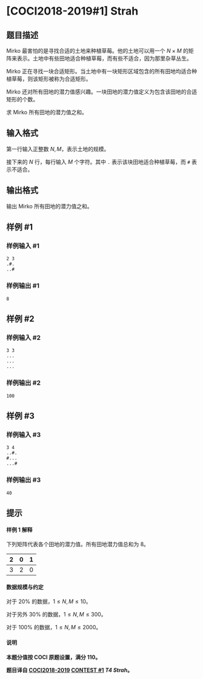 # [COCI2018-2019#1] Strah

## 题目描述

Mirko 最害怕的是寻找合适的土地来种植草莓。他的土地可以用一个 $N \times M$ 的矩阵来表示。土地中有些田地适合种植草莓，而有些不适合，因为那里杂草丛生。

Mirko 正在寻找一块合适矩形。当土地中有一块矩形区域包含的所有田地均适合种植草莓，则该矩形被称为合适矩形。

Mirko 还对所有田地的潜力值感兴趣。一块田地的潜力值定义为包含该田地的合适矩形的个数。

求 Mirko 所有田地的潜力值之和。

## 输入格式

第一行输入正整数 $N,M$，表示土地的规模。

接下来的 $N$ 行，每行输入 $M$ 个字符。其中 `.` 表示该块田地适合种植草莓，而 `#` 表示不适合。

## 输出格式

输出 Mirko 所有田地的潜力值之和。

## 样例 #1

### 样例输入 #1
```
2 3
.#.
..#
```

### 样例输出 #1

```
8
```

## 样例 #2

### 样例输入 #2
```
3 3
...
...
...
```

### 样例输出 #2

```
100
```

## 样例 #3

### 样例输入 #3
```
3 4
..#.
#...
...#
```

### 样例输出 #3

```
40
```

## 提示

#### 样例 1 解释

下列矩阵代表各个田地的潜力值。所有田地潜力值总和为 $8$。

|$2$|$0$|$1$|
| :----------: | :----------: | :----------: |
|$3$|$2$|$0$|

#### 数据规模与约定

对于 $20\%$ 的数据，$1 \le N,M \le 10$。

对于另外 $30\%$ 的数据，$1 \le N,M \le 300$。

对于 $100\%$ 的数据，$1 \le N,M \le 2000$。

#### 说明

**本题分值按 COCI 原题设置，满分 $110$。**

**题目译自 [COCI2018-2019](https://hsin.hr/coci/archive/2018_2019/) [CONTEST #1](https://hsin.hr/coci/archive/2018_2019/contest1_tasks.pdf)  _T4 Strah_。**
